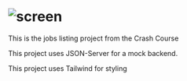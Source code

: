 # ![screen](https://github.com/odenra/react-jobsPageWebsite/assets/63664001/dc635d41-770e-467e-8f06-b7087e16957d)

This is the jobs listing project from the Crash Course

This project uses JSON-Server for a mock backend.

This project uses Tailwind for styling
